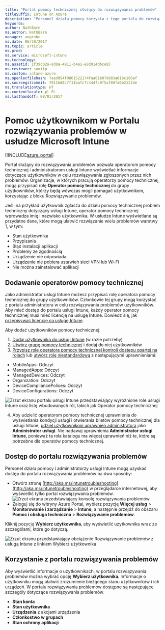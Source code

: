 ```yaml
---
title: "Portal pomocy technicznej służący do rozwiązywania problemów"
titleSuffix: Intune on Azure
description: "Personel działu pomocy korzysta z tego portalu do rozwiązywania problemów technicznych użytkowników"
keywords: 
author: NathBarn
ms.author: NathBarn
manager: angrobe
ms.date: 06/28/2017
ms.topic: article
ms.prod: 
ms.service: microsoft-intune
ms.technology: 
ms.assetid: 1f39c02a-8d8a-4911-b4e1-e8d014dbce95
ms.reviewer: sumitp
ms.custom: intune-azure
ms.openlocfilehash: 7aad054f0861522174faa01b979083a818c106af
ms.sourcegitcommit: 79116d4c7f11bafc7c444fc9f5af80fa0b21224e
ms.translationtype: HT
ms.contentlocale: pl-PL
ms.lasthandoff: 08/03/2017
---
```

# <a name="help-users-with-the-troubleshooting-portal-in-microsoft-intune"></a>Pomoc użytkownikom w Portalu rozwiązywania problemów w usłudze Microsoft Intune

[!INCLUDE[azure_portal](./includes/azure_portal.md)]

Portal służący do rozwiązywania problemów pozwala operatorom pomocy technicznej i administratorom usługi Intune wyświetlać informacje dotyczące użytkowników w celu rozwiązywania zgłoszonych przez nich problemów. Organizacje, w których pracują operatorzy pomocy technicznej, mogą przypisać rolę **Operator pomocy technicznej** do grupy użytkowników, którzy będą wówczas mogli pomagać użytkownikom, korzystając z bloku Rozwiązywanie problemów.

Jeśli na przykład użytkownik zgłasza do działu pomocy technicznej problem techniczny dotyczący usługi Intune, operator pomocy technicznej wprowadza imię i nazwisko użytkownika. W usłudze Intune wyświetlane są przydatne dane, które mogą ułatwić rozwiązanie wielu problemów warstwy 1, w tym:
- Stan użytkownika
- Przypisania
- Błąd instalacji aplikacji
- Problemy ze zgodnością
- Urządzenie nie odpowiada
-   Urządzenie nie pobiera ustawień sieci VPN lub Wi-Fi
-   Nie można zainstalować aplikacji


## <a name="add-help-desk-operators"></a>Dodawanie operatorów pomocy technicznej
Jako administrator usługi Intune możesz przypisać rolę operatora pomocy technicznej do grupy użytkowników. Członkowie tej grupy mogą korzystać z portalu administratora w celu rozwiązywania problemów użytkowników. Aby mieć dostęp do portalu usługi Intune, każdy operator pomocy technicznej musi mieć licencję na usługę Intune. Dowiedz się, jak [przypisywać licencje na usługę Intune](licenses-assign.md).

Aby dodać użytkowników pomocy technicznej:
1. [Dodaj użytkownika do usługi Intune](users-add.md) (w razie potrzeby)
2. [Utwórz grupę pomocy technicznej](groups-add.md) i dodaj do niej użytkowników
3. [Przypisz rolę operatora pomocy technicznej kontroli dostępu opartej na rolach](role-based-access-control.md#built-in-roles) lub [utwórz rolę niestandardową](role-based-access-control.md#custom-roles) z następującymi uprawnieniami:
  - MobileApps: Odczyt
  - ManagedApps: Odczyt
  - ManagedDevices: Odczyt
  - Organization: Odczyt
  - DeviceCompliancePolices: Odczyt
  - DeviceConfigurations: Odczyt

  ![Zrzut ekranu portalu usługi Intune przedstawiający wyróżnione role usługi Intune oraz listę wbudowanych ról, takich jak Operator pomocy technicznej](./media/help-desk-user-add.png)

4. Aby udzielić operatorom pomocy technicznej uprawnienia do wyświetlania kondycji usługi i otwierania biletów pomocy technicznej dla usługi Intune, [udziel użytkownikom uprawnień administratora](https://docs.microsoft.com/azure/active-directory/active-directory-users-assign-role-azure-portal) jako **Administrator usługi**. Nie nadawaj uprawnienia **Administrator usługi Intune**, ponieważ ta rola katalogu ma więcej uprawnień niż te, które są potrzebne dla operatów pomocy technicznej.

## <a name="access-the-troubleshooting-portal"></a>Dostęp do portalu rozwiązywania problemów

Personel działu pomocy i administratorzy usługi Intune mogą uzyskać dostęp do portalu rozwiązywania problemów na dwa sposoby:
- Otwórz stronę [http://aka.ms/intunetroubleshooting](http://aka.ms/intunetroubleshooting) w przeglądarce internetowej, aby wyświetlić tylko portal rozwiązywania problemów.
  ![Zrzut ekranu przedstawiający konsolę rozwiązywania problemów](./media/help-desk-console.png)
- Zaloguj się do witryny Azure Portal, wybierz pozycję **Więcej usług** > **Monitorowanie i zarządzanie** > **Intune**, a następnie przejdź do obszaru **Pomoc i obsługa techniczna** > **Rozwiązywanie problemów**.

Kliknij pozycję **Wybierz użytkownika**, aby wyświetlić użytkownika wraz ze szczegółami, które go dotyczą.

![Zrzut ekranu przedstawiający obciążenie Rozwiązywanie problemów z usługą Intune z linkiem Wybierz użytkownika](media/help-desk-user.png)

## <a name="use-the-troubleshooting-portal"></a>Korzystanie z portalu rozwiązywania problemów

Aby wyświetlić informacje o użytkownikach, w portalu rozwiązywania problemów można wybrać opcję **Wybierz użytkownika**. Informacje o użytkowniku mogą ułatwić zrozumienie bieżącego stanu użytkowników i ich urządzeń. W portalu rozwiązywania problemów dostępne są następujące szczegóły dotyczące rozwiązywania problemów:
- **Stan konta**
- **Stan użytkownika**
- **Urządzenia** z akcjami urządzenia
- **Członkostwo w grupach**
- **Stan ochrony aplikacji**

